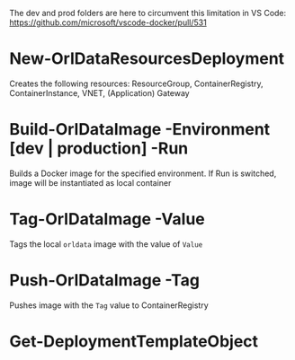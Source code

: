 The dev and prod folders are here to circumvent this limitation in VS Code:
https://github.com/microsoft/vscode-docker/pull/531

# New-OrlDataResourcesDeployment

Creates the following resources: ResourceGroup, ContainerRegistry, ContainerInstance, VNET, (Application) Gateway

# Build-OrlDataImage -Environment [dev | production] -Run

Builds a Docker image for the specified environment. If Run is switched, image will be instantiated as local container

# Tag-OrlDataImage -Value

Tags the local `orldata` image with the value of `Value`

# Push-OrlDataImage -Tag

Pushes image with the `Tag` value to ContainerRegistry

# Get-DeploymentTemplateObject
